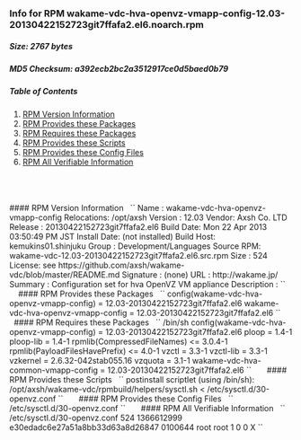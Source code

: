 ### Info for RPM wakame-vdc-hva-openvz-vmapp-config-12.03-20130422152723git7ffafa2.el6.noarch.rpm  
##### Size: 2767 bytes  
##### MD5 Checksum: a392ecb2bc2a3512917ce0d5baed0b79  
##### Table of Contents  
1. [RPM Version Information](#version)  
2. [RPM Provides these Packages ](#provides)  
3. [RPM Requires these Packages](#requires)  
4. [RPM Provides these Scripts](#scripts)  
5. [RPM Provides these Config Files](#config)  
6. [RPM All Verifiable Information](#verifiable)  
&nbsp;  
&nbsp;  
&nbsp;  
<a name="version" />
#### RPM Version Information  
&nbsp;  
``  
Name        : wakame-vdc-hva-openvz-vmapp-config  Relocations: /opt/axsh 
Version     : 12.03                             Vendor: Axsh Co. LTD <dev@axsh.net>
Release     : 20130422152723git7ffafa2.el6   Build Date: Mon 22 Apr 2013 03:50:49 PM JST
Install Date: (not installed)               Build Host: kemukins01.shinjuku
Group       : Development/Languages         Source RPM: wakame-vdc-12.03-20130422152723git7ffafa2.el6.src.rpm
Size        : 524                              License: see https://github.com/axsh/wakame-vdc/blob/master/README.md
Signature   : (none)
URL         : http://wakame.jp/
Summary     : Configuration set for hva OpenVZ VM appliance
Description :
<insert long description, indented with spaces>
``  
&nbsp;  
&nbsp;  
&nbsp;  
<a name="provides" />
#### RPM Provides these Packages  
&nbsp;  
``  
config(wakame-vdc-hva-openvz-vmapp-config) = 12.03-20130422152723git7ffafa2.el6
wakame-vdc-hva-openvz-vmapp-config = 12.03-20130422152723git7ffafa2.el6
``  
&nbsp;  
&nbsp;  
&nbsp;  
<a name="requires" />
#### RPM Requires these Packages  
&nbsp;  
``  
/bin/sh  
config(wakame-vdc-hva-openvz-vmapp-config) = 12.03-20130422152723git7ffafa2.el6
ploop = 1.4-1
ploop-lib = 1.4-1
rpmlib(CompressedFileNames) <= 3.0.4-1
rpmlib(PayloadFilesHavePrefix) <= 4.0-1
vzctl = 3.3-1
vzctl-lib = 3.3-1
vzkernel = 2.6.32-042stab055.16
vzquota = 3.1-1
wakame-vdc-hva-common-vmapp-config = 12.03-20130422152723git7ffafa2.el6
``  
&nbsp;  
&nbsp;  
&nbsp;  
<a name="scripts" />
#### RPM Provides these Scripts  
&nbsp;  
``  
postinstall scriptlet (using /bin/sh):
/opt/axsh/wakame-vdc/rpmbuild/helpers/sysctl.sh < /etc/sysctl.d/30-openvz.conf
``  
&nbsp;  
&nbsp;  
&nbsp;  
<a name="config" />
#### RPM Provides these Config Files  
&nbsp;  
``  
/etc/sysctl.d/30-openvz.conf
``  
&nbsp;  
&nbsp;  
&nbsp;  
<a name="verifiable" />
#### RPM All Verifiable Information  
&nbsp;  
``  
/etc/sysctl.d/30-openvz.conf 524 1366612999 e30edadc6e27a51a8bb33d63a8d26847 0100644 root root 1 0 0 X
``  
&nbsp;  
